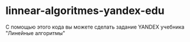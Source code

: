 # linnear-algoritmes-yandex-edu
С помощью этого кода вы можете сделать задание YANDEX учебника "Линейные алгоритмы"
